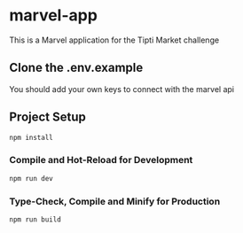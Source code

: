# marvel-app

This is a Marvel application for the Tipti Market challenge

## Clone the .env.example

You should add your own keys to connect with the marvel api

## Project Setup

```sh
npm install
```

### Compile and Hot-Reload for Development

```sh
npm run dev
```

### Type-Check, Compile and Minify for Production

```sh
npm run build
```
